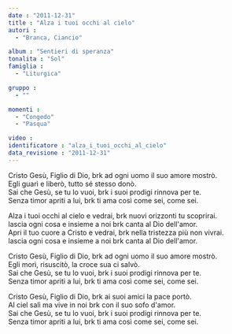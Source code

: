 ```yaml
---
date : "2011-12-31"
title : "Alza i tuoi occhi al cielo"
autori : 
  - "Branca, Ciancio"

album : "Sentieri di speranza"
tonalita : "Sol"
famiglia : 
  - "Liturgica"

gruppo : 
  - ""

momenti : 
  - "Congedo"
  - "Pasqua"

video : 
identificatore : "alza_i_tuoi_occhi_al_cielo"
data_revisione : "2011-12-31"
---
```

  
  
Cristo Gesù, Figlio di Dio, brk ad ogni uomo il suo amore mostrò.  
Egli guarì e liberò, tutto sé stesso donò.  
Sai che Gesù, se tu lo vuoi, brk i suoi prodigi rinnova per te.  
Senza timor apriti a lui, brk ti ama così come sei, come sei.  
  
  
  
Alza i tuoi occhi al cielo e vedrai, brk nuovi orizzonti tu scoprirai.  
lascia ogni cosa e insieme a noi brk canta al Dio dell'amor.  
Apri il tuo cuore a Cristo e vedrai, brk nella tristezza più non vivrai.  
lascia ogni cosa e insieme a noi brk canta al Dio dell'amor.  
  
  
  
  
Cristo Gesù, Figlio di Dio, brk ad ogni uomo il suo amore mostrò.  
Egli morì, risuscitò, la croce sua ci salvò.  
Sai che Gesù, se tu lo vuoi, brk i suoi prodigi rinnova per te.  
Senza timor apriti a lui, brk ti ama così come sei, come sei.  
  
  
  
  
Cristo Gesù, Figlio di Dio, brk ai suoi amici la pace portò.  
Al ciel salì ma vive in noi brk con il suo sofo d'amor.  
Sai che Gesù, se tu lo vuoi, brk i suoi prodigi rinnova per te.  
Senza timor apriti a lui, brk ti ama così come sei, come sei.  
  
  
  
  
